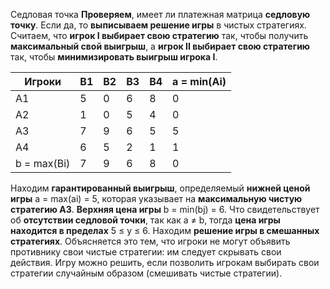 Седловая точка
**Проверяем**, имеет ли платежная матрица **седловую точку**. Если да, то **выписываем решение игры** в чистых стратегиях.
   Считаем, что **игрок I выбирает свою стратегию** так, чтобы получить **максимальный свой выигрыш**, а **игрок II выбирает свою стратегию** так, чтобы **минимизировать выигрыш игрока I**.

| Игроки | B1 | B2 | B3 | B4 | a = min(Ai) |
|--------|----|----|----|----|------------|
| A1     | 5  | 0  | 6  | 8  | 0          |
| A2     | 1  | 0  | 5  | 4  | 0          |
| A3     | 7  | 9  | 6  | 5  | 5          |
| A4     | 6  | 5  | 2  | 1  | 1          |
| b = max(Bi) | 7 | 9 | 6 | 8 | 0        |

Находим **гарантированный выигрыш**, определяемый **нижней ценой игры** a = max(ai) = 5, которая указывает на **максимальную чистую стратегию A3**.
**Верхняя цена игры** b = min(bj) = 6.
Что свидетельствует об **отсутствии седловой точки**, так как a ≠ b, тогда **цена игры находится в пределах** 5 ≤ y ≤ 6. Находим **решение игры в смешанных стратегиях**. Объясняется это тем, что игроки не могут объявить противнику свои чистые стратегии: им следует скрывать свои действия. Игру можно решить, если позволить игрокам выбирать свои стратегии случайным образом (смешивать чистые стратегии).






